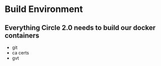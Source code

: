 # Build Environment
## Everything Circle 2.0 needs to build our docker containers
- git
- ca certs
- gvt

